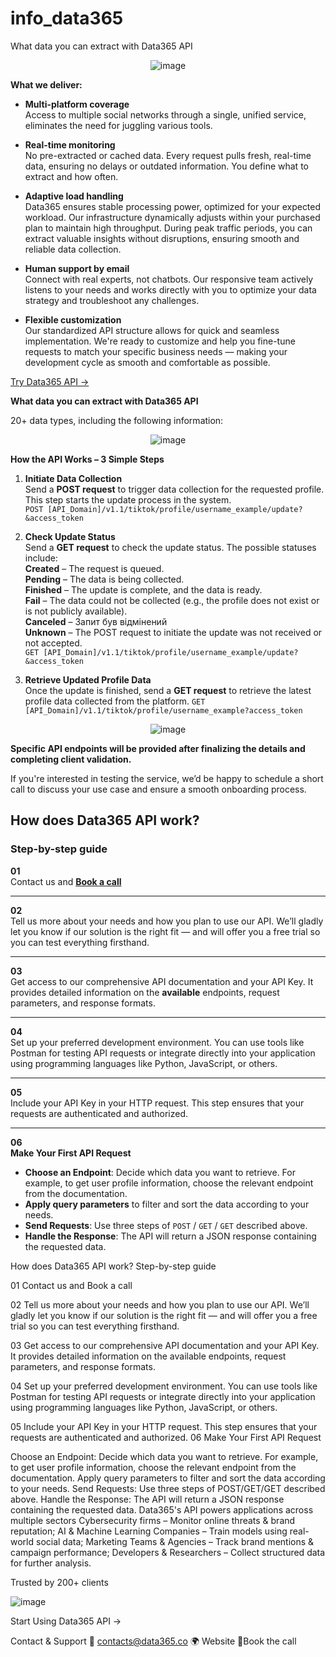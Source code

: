 # info_data365
What data you can extract with Data365 API

<p align="center">
  <img src="https://github.com/user-attachments/assets/30df924c-a66b-48a2-9015-c9824f45a139" alt="image" />
</p>

**What we deliver:**

- **Multi-platform coverage**  
  Access to multiple social networks through a single, unified service, eliminates the need for juggling various tools.

- **Real-time monitoring**  
  No pre-extracted or cached data. Every request pulls fresh, real-time data, ensuring no delays or outdated information. You define what to extract and how often.

- **Adaptive load handling**  
  Data365 ensures stable processing power, optimized for your expected workload. Our infrastructure dynamically adjusts within your purchased plan to maintain high throughput. During peak traffic periods, you can extract valuable insights without disruptions, ensuring smooth and reliable data collection.

- **Human support by email**  
  Connect with real experts, not chatbots. Our responsive team actively listens to your needs and works directly with you to optimize your data strategy and troubleshoot any challenges.

- **Flexible customization**  
  Our standardized API structure allows for quick and seamless implementation. We're ready to customize and help you fine-tune requests to match your specific business needs — making your development cycle as smooth and comfortable as possible.


[Try Data365 API →](https://data365.co)

**What data you can extract with Data365 API**

20+ data types, including the following information:

<p align="center">
  <img src="https://github.com/user-attachments/assets/a6c3415e-7201-4f1c-8744-ad2621996dd7" alt="image" />
</p>

**How the API Works – 3 Simple Steps**

1. **Initiate Data Collection**  
   Send a **POST request** to trigger data collection for the requested profile. This step starts the update process in the system.  
   `POST [API_Domain]/v1.1/tiktok/profile/username_example/update?&access_token`

2. **Check Update Status**  
   Send a **GET request** to check the update status. The possible statuses include:  
   **Created** – The request is queued.  
   **Pending** – The data is being collected.  
   **Finished** – The update is complete, and the data is ready.  
   **Fail** – The data could not be collected (e.g., the profile does not exist or is not publicly available).  
   **Canceled** – Запит був відмінений  
   **Unknown** – The POST request to initiate the update was not received or not accepted.  
   `GET [API_Domain]/v1.1/tiktok/profile/username_example/update?&access_token`

3. **Retrieve Updated Profile Data**  
   Once the update is finished, send a **GET request** to retrieve the latest profile data collected from the platform.
   `GET [API_Domain]/v1.1/tiktok/profile/username_example?access_token`

<p align="center">
  <img src="https://github.com/user-attachments/assets/77847f0a-6d20-492e-a617-86ee6b66c8e7" alt="image" />
</p>

**Specific API endpoints will be provided after finalizing the details and completing client validation.**

If you're interested in testing the service, we’d be happy to schedule a short call to discuss your use case and ensure a smooth onboarding process.

## How does Data365 API work?

### Step-by-step guide

**01**  
Contact us and [**Book a call**](#)

---

**02**  
Tell us more about your needs and how you plan to use our API. We’ll gladly let you know if our solution is the right fit — and will offer you a free trial so you can test everything firsthand.

---

**03**  
Get access to our comprehensive API documentation and your API Key. It provides detailed information on the **available** endpoints, request parameters, and response formats.

---

**04**  
Set up your preferred development environment. You can use tools like Postman for testing API requests or integrate directly into your application using programming languages like Python, JavaScript, or others.

---

**05**  
Include your API Key in your HTTP request. This step ensures that your requests are authenticated and authorized.

---

**06**  
**Make Your First API Request**  
- **Choose an Endpoint**: Decide which data you want to retrieve. For example, to get user profile information, choose the relevant endpoint from the documentation.  
- **Apply query parameters** to filter and sort the data according to your needs.  
- **Send Requests**: Use three steps of `POST` / `GET` / `GET` described above.  
- **Handle the Response**: The API will return a JSON response containing the requested data.


How does Data365 API work?
Step-by-step guide

01
Contact us and Book a call

02
Tell us more about your needs and how you plan to use our API. We’ll gladly let you know if our solution is the right fit — and will offer you a free trial so you can test everything firsthand.


03
Get access to our comprehensive API documentation and your API Key. It provides detailed information on the available endpoints, request parameters, and response formats.


04
Set up your preferred development environment. You can use tools like Postman for testing API requests or integrate directly into your application using programming languages like Python, JavaScript, or others.


05
Include your API Key in your HTTP request. This step ensures that your requests are authenticated and authorized.
06
Make Your First API Request


Choose an Endpoint: Decide which data you want to retrieve. For example, to get user profile information, choose the relevant endpoint from the documentation.
Apply query parameters to filter and sort the data according to your needs.
Send Requests: Use three steps of POST/GET/GET described above. 
Handle the Response: The API will return a JSON response containing the requested data.
Data365's API powers applications across multiple sectors
Cybersecurity firms – Monitor online threats & brand reputation;
AI & Machine Learning Companies – Train models using real-world social data;
Marketing Teams & Agencies – Track brand mentions & campaign performance;
Developers & Researchers – Collect structured data for further analysis.

Trusted by 200+ clients

![image](https://github.com/user-attachments/assets/954894d4-c693-4d51-8a26-caa7f43b4e11)

Start Using Data365 API →

Contact & Support
📧 contacts@data365.co
🌍 Website
🔗Book the call  






